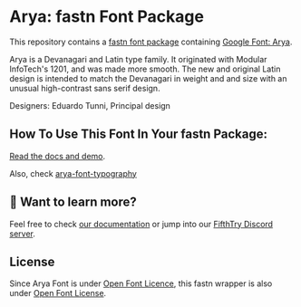 # Arya: fastn Font Package

This repository contains a [fastn font package](https://fpm.dev/featured/fonts/) containing [Google Font: 
Arya](https://fonts.google.com/specimen/Arya/about).

Arya is a Devanagari and Latin type family. It originated with Modular
InfoTech's 1201, and was made more smooth. The new and original Latin design is
intended to match the Devanagari in weight and and size with an unusual
high-contrast sans serif design.

Designers: Eduardo Tunni, Principal design

## How To Use This Font In Your fastn Package:

[Read the docs and demo](https://fastn-community.github.io/arya-font/).

Also, check [arya-font-typography](https://fastn-community.github.io/arya-font-typography/)

## 👀 Want to learn more?

Feel free to check [our documentation](https://fpm.dev/) or jump into our [FifthTry Discord 
server](https://discord.gg/bucrdvptYd).

## License

Since Arya Font is under [Open Font Licence](https://fonts.google.com/specimen/Arya/about), this fastn wrapper is also
under [Open Font License](LICENSE).
